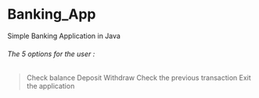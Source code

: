 # Banking_App
Simple Banking Application in Java

######  The 5 options for the user :
> Check balance
> Deposit
> Withdraw
> Check the previous transaction
> Exit the application
